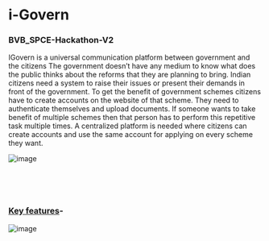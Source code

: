 # i-Govern

### BVB_SPCE-Hackathon-V2

IGovern is a universal communication platform between government and the citizens
The government doesn’t have any medium to know what does the public thinks about the reforms that they are planning to bring.
Indian citizens need a system to raise their issues or present their demands in front of the government.
To get the benefit of government schemes citizens have to create accounts on the website of that scheme. They need to authenticate themselves and upload documents. If someone wants to take benefit of multiple schemes then that person has to perform this repetitive task multiple times. A centralized platform is needed where citizens can create accounts and use the same account for applying on every scheme they want.



![image](https://user-images.githubusercontent.com/66313569/109385521-5f4e2700-791a-11eb-9058-be43d180b6a9.png)

&nbsp;

&nbsp;

### <ins>Key features</ins>-


![image](https://user-images.githubusercontent.com/66313569/109385827-9e7d7780-791c-11eb-9109-c8b6f5737176.png)



